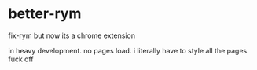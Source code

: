 # better-rym
fix-rym but now its a chrome extension

in heavy development. no pages load. i literally have to style all the pages. fuck off
